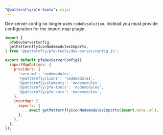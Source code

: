 ```yaml
---
"@patternfly/pfe-tools": major
---
```

Dev server config no longer uses `nodeResolution`. Instead you must provide configuration for the import map plugin.

```js
import {
  pfeDevServerConfig,
  getPatternflyIconNodemodulesImports,
} from '@patternfly/pfe-tools/dev-server/config.js';

export default pfeDevServerConfig({
  importMapOptions: {
    providers: {
      'zero-md': 'nodemodules',
      '@patternfly/icons': 'nodemodules',
      '@patternfly/elements': 'nodemodules',
      '@patternfly/pfe-tools': 'nodemodules',
      '@patternfly/pfe-core': 'nodemodules',
    },
    inputMap: {
      imports: {
        ...await getPatternflyIconNodemodulesImports(import.meta.url),
      },
    },
  },
});
```
